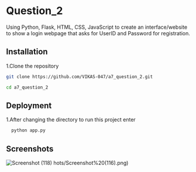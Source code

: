 # Question_2

Using Python, Flask, HTML, CSS, JavaScript to
create an interface/website to show a login webpage that asks for UserID and
Password for registration.




## Installation

1.Clone the repository 

```bash
git clone https://github.com/VIKAS-047/a7_question_2.git
```

```bash
cd a7_question_2
```
    
## Deployment

1.After changing the directory to run this project enter

```bash
  python app.py
```


## Screenshots

![Screenshot (118)](https://github.com/user-attachments/assets/03950be1-6c7c-4631-a8a6-fde4c2c5f1dd)
hots/Screenshot%20(116).png)




